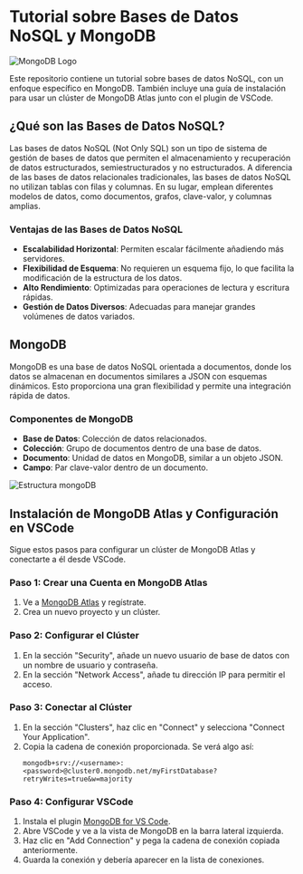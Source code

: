 # Tutorial sobre Bases de Datos NoSQL y MongoDB

![MongoDB Logo](https://www.techcoil.com/blog/wp-content/uploads/mongoDB-logo.jpg)

Este repositorio contiene un tutorial sobre bases de datos NoSQL, con un enfoque específico en MongoDB. También incluye una guía de instalación para usar un clúster de MongoDB Atlas junto con el plugin de VSCode.

## ¿Qué son las Bases de Datos NoSQL?

Las bases de datos NoSQL (Not Only SQL) son un tipo de sistema de gestión de bases de datos que permiten el almacenamiento y recuperación de datos estructurados, semiestructurados y no estructurados. A diferencia de las bases de datos relacionales tradicionales, las bases de datos NoSQL no utilizan tablas con filas y columnas. En su lugar, emplean diferentes modelos de datos, como documentos, grafos, clave-valor, y columnas amplias.

### Ventajas de las Bases de Datos NoSQL

- **Escalabilidad Horizontal**: Permiten escalar fácilmente añadiendo más servidores.
- **Flexibilidad de Esquema**: No requieren un esquema fijo, lo que facilita la modificación de la estructura de los datos.
- **Alto Rendimiento**: Optimizadas para operaciones de lectura y escritura rápidas.
- **Gestión de Datos Diversos**: Adecuadas para manejar grandes volúmenes de datos variados.

## MongoDB

MongoDB es una base de datos NoSQL orientada a documentos, donde los datos se almacenan en documentos similares a JSON con esquemas dinámicos. Esto proporciona una gran flexibilidad y permite una integración rápida de datos.

### Componentes de MongoDB

- **Base de Datos**: Colección de datos relacionados.
- **Colección**: Grupo de documentos dentro de una base de datos.
- **Documento**: Unidad de datos en MongoDB, similar a un objeto JSON.
- **Campo**: Par clave-valor dentro de un documento.

![Estructura mongoDB](https://formadoresit.es/wp-content/uploads/2019/05/image-4.png)

## Instalación de MongoDB Atlas y Configuración en VSCode

Sigue estos pasos para configurar un clúster de MongoDB Atlas y conectarte a él desde VSCode.

### Paso 1: Crear una Cuenta en MongoDB Atlas

1. Ve a [MongoDB Atlas](https://www.mongodb.com/cloud/atlas) y regístrate.
2. Crea un nuevo proyecto y un clúster.

### Paso 2: Configurar el Clúster

1. En la sección "Security", añade un nuevo usuario de base de datos con un nombre de usuario y contraseña.
2. En la sección "Network Access", añade tu dirección IP para permitir el acceso.

### Paso 3: Conectar al Clúster

1. En la sección "Clusters", haz clic en "Connect" y selecciona "Connect Your Application".
2. Copia la cadena de conexión proporcionada. Se verá algo así:
    ```
    mongodb+srv://<username>:<password>@cluster0.mongodb.net/myFirstDatabase?retryWrites=true&w=majority
    ```

### Paso 4: Configurar VSCode

1. Instala el plugin [MongoDB for VS Code](https://marketplace.visualstudio.com/items?itemName=mongodb.mongodb-vscode).
2. Abre VSCode y ve a la vista de MongoDB en la barra lateral izquierda.
3. Haz clic en "Add Connection" y pega la cadena de conexión copiada anteriormente.
4. Guarda la conexión y debería aparecer en la lista de conexiones.
